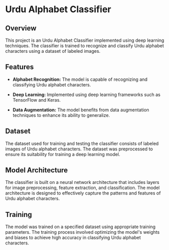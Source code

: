 # Urdu Alphabet Classifier

## Overview

This project is an Urdu Alphabet Classifier implemented using deep learning techniques. The classifier is trained to recognize and classify Urdu alphabet characters using a dataset of labeled images.

## Features

- **Alphabet Recognition:** The model is capable of recognizing and classifying Urdu alphabet characters.

- **Deep Learning:** Implemented using deep learning frameworks such as TensorFlow and Keras.

- **Data Augmentation:** The model benefits from data augmentation techniques to enhance its ability to generalize.

## Dataset

The dataset used for training and testing the classifier consists of labeled images of Urdu alphabet characters. The dataset was preprocessed to ensure its suitability for training a deep learning model.

## Model Architecture

The classifier is built on a neural network architecture that includes layers for image preprocessing, feature extraction, and classification. The model architecture is designed to effectively capture the patterns and features of Urdu alphabet characters.

## Training

The model was trained on a specified dataset using appropriate training parameters. The training process involved optimizing the model's weights and biases to achieve high accuracy in classifying Urdu alphabet characters.

